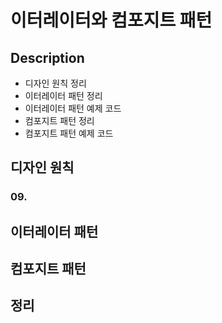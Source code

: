 # 이터레이터와 컴포지트 패턴

## Description

- 디자인 원칙 정리
- 이터레이터 패턴 정리
- 이터레이터 패턴 예제 코드
- 컴포지트 패턴 정리
- 컴포지트 패턴 예제 코드

## 디자인 원칙

### 09.

## 이터레이터 패턴

## 컴포지트 패턴

## 정리

